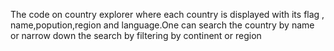 The code on country explorer where each country is displayed with its flag , name,popution,region and language.One can search the country by name or narrow down the search by filtering by continent or region
